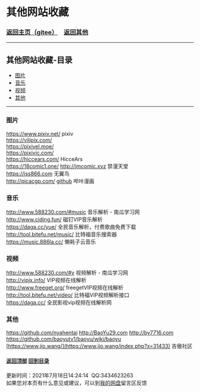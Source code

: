 # <span id="title">其他网站收藏</span>

### <span id="begin">[返回主页](https://xkk1.github.io/)[（gitee）](https://xkk2.gitee.io/)&emsp;[返回其他](https://xkk1.github.io/other/)</span>

---

## <span id="content">其他网站收藏-目录</span>
+ [图片](#图片)
+ [音乐](#音乐)
+ [视频](#视频)
+ [其他](#其他)

---

### <span id="图片">图片</span>
<https://www.pixiv.net/> pixiv  
<https://vilipix.com/>  
<https://pixivel.moe/>  
<https://pixivic.com/>  
<https://hiccears.com/> HicceArs  
<https://18comic1.one/> <http://jmcomic.xyz> 禁漫天堂  
<https://iss866.com> 无翼鸟  
<http://picacgp.com/> [github](https://github.com/betaseeker/bika) 哔咔漫画  

### <span id="音乐">音乐</span>
<http://www.588230.com/#music> 音乐解析 - 南瓜学习网  
<http://www.ciding.fun/> 磁钉VIP音乐解析  
<https://daga.cc/yue/> 全民音乐解析，付费歌曲免费下载  
<http://tool.bitefu.net/music/> 比特福音乐搜索器  
<https://music.886la.cc/> 懒耗子云音乐  

### <span id="视频">视频</span>
<http://www.588230.com/#v> 视频解析 - 南瓜学习网  
<http://vipjx.info/> VIP视频在线解析  
<http://www.freeget.org/> freegetVIP视频在线解析  
<http://tool.bitefu.net/video/> 比特福VIP视频解析接口  
<https://daga.cc/> 全民影视vip视频在线解析网  

### <span id="其他">其他</span>
<https://github.com/nyahentai> <http://BaoYu29.com> <http://by7716.com>  
<https://github.com/baoyutv1/baoyu/wiki/baoyu>  
[https://www.jio.wang/](https://www.jio.wang/index.php?x=31433) 吉傲社区  
<!--<https://www.jio.vip/> 吉傲网  -->  

#### [返回顶部](#begin) [回到目录](#content)  
<span id="end">更新时间：2021年7月18日14:24:14&nbsp;&nbsp;QQ:3434623263<br>如果您对本页有什么意见或建议，可以到[我的网盘](http://xiaokuku.ys168.com/)留言区反馈<span>
